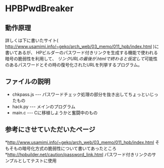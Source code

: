 HPBPwdBreaker
====

## 動作原理
詳しくは下に書いたサイト( http://www.usamimi.info/~geko/arch_web/03_memo/011_hpb/index.html )に書いてあるが、
HPビルダーのパスワード付きリンクを生成する機能で使われる暗号の脆弱性を利用して、
*リンクURLの最後が.htmlで終わると仮定して*可能性のあるパスワードとその時の復号化されたURLを列挙するプログラム。

## ファイルの説明
* chkpass.js --- パスワードチェック処理の部分を抜き出してちょっといじったもの
* hack.py --- メインのプログラム
* main.c --- Cに移植しようかと奮闘中のもの

## 参考にさせていただいたページ

*http://www.usamimi.info/~geko/arch_web/03_memo/011_hpb/index.html 
そもそもの暗号化方式の脆弱性について書いてあったところ
*http://hpbuilder.net/caution/password_link.html 
パスワード付きリンクのサンプルとしてテストに使用
